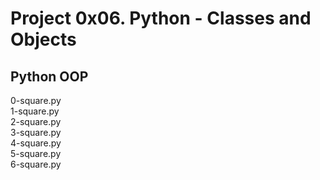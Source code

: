 # Project 0x06. Python - Classes and Objects
## Python OOP
0-square.py  
1-square.py  
2-square.py  
3-square.py  
4-square.py  
5-square.py  
6-square.py  

